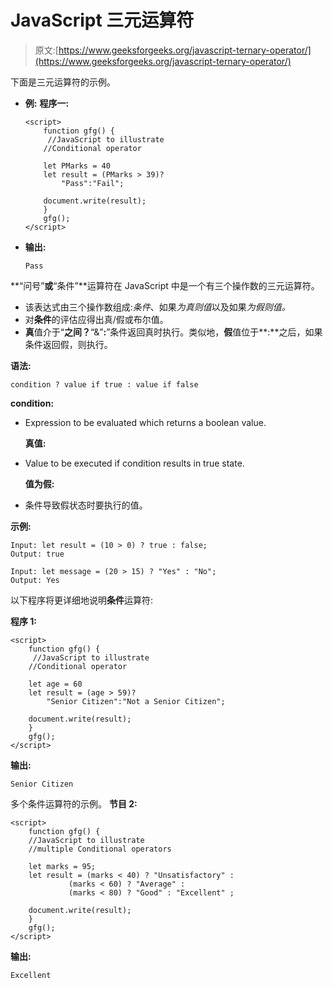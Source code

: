 # JavaScript 三元运算符

> 原文:[https://www.geeksforgeeks.org/javascript-ternary-operator/](https://www.geeksforgeeks.org/javascript-ternary-operator/)

下面是三元运算符的示例。

*   **例:**
    **程序一:**

    ```
    <script>  
        function gfg() {  
         //JavaScript to illustrate 
        //Conditional operator 

        let PMarks = 40 
        let result = (PMarks > 39)? 
            "Pass":"Fail"; 

        document.write(result); 
        }  
        gfg();  
    </script> 
    ```

*   **输出:**

    ```
    Pass
    ```

**“问号”**或**“条件”**运算符在 JavaScript 中是一个有三个操作数的三元运算符。

*   该表达式由三个操作数组成:*条件*、如果*为真则值*以及如果*为假则值。*
*   对**条件**的评估应得出真/假或布尔值。
*   **真**值介于“**之间？**“&”**:**”条件返回真时执行。类似地，**假**值位于**:**之后，如果条件返回假，则执行。

**语法:**

```
condition ? value if true : value if false
```

**condition:**
*   Expression to be evaluated which returns a boolean value.

    **真值:**

*   Value to be executed if condition results in true state.

    **值为假:**

*   条件导致假状态时要执行的值。

**示例:**

```
Input: let result = (10 > 0) ? true : false;
Output: true

Input: let message = (20 > 15) ? "Yes" : "No";
Output: Yes

```

以下程序将更详细地说明**条件**运算符:

**程序 1:**

```
<script>  
    function gfg() {  
     //JavaScript to illustrate 
    //Conditional operator 

    let age = 60 
    let result = (age > 59)? 
        "Senior Citizen":"Not a Senior Citizen"; 

    document.write(result); 
    }  
    gfg();  
</script>                  
```

**输出:**

```
Senior Citizen
```

多个条件运算符的示例。
**节目 2:**

```
<script>  
    function gfg() {  
    //JavaScript to illustrate
    //multiple Conditional operators

    let marks = 95;
    let result = (marks < 40) ? "Unsatisfactory" : 
             (marks < 60) ? "Average" :
             (marks < 80) ? "Good" : "Excellent" ;

    document.write(result);
    }  
    gfg();  
</script> 
```

**输出:**

```
Excellent
```